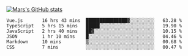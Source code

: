 [![Mars's GitHub stats](https://github-readme-stats.vercel.app/api?username=unbrain)](https://github.com/unbrain/github-readme-stats)

<!--START_SECTION:waka-->

```text
Vue.js       16 hrs 43 mins  ███████████████▓░░░░░░░░░   63.28 %
TypeScript   5 hrs 15 mins   █████░░░░░░░░░░░░░░░░░░░░   19.90 %
JavaScript   2 hrs 40 mins   ██▓░░░░░░░░░░░░░░░░░░░░░░   10.15 %
JSON         1 hr 10 mins    █░░░░░░░░░░░░░░░░░░░░░░░░   04.46 %
Markdown     10 mins         ▒░░░░░░░░░░░░░░░░░░░░░░░░   00.68 %
CSS          7 mins          ░░░░░░░░░░░░░░░░░░░░░░░░░   00.47 %
```

<!--END_SECTION:waka-->
